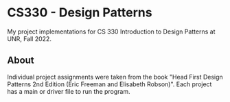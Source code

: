 # CS330 - Design Patterns

My project implementations for CS 330 Introduction to Design Patterns at UNR, Fall 2022.

## About

Individual project assignments were taken from the book "Head First Design Patterns 2nd Edition (Eric Freeman and Elisabeth Robson)". Each project has a main or driver file to run the program.
